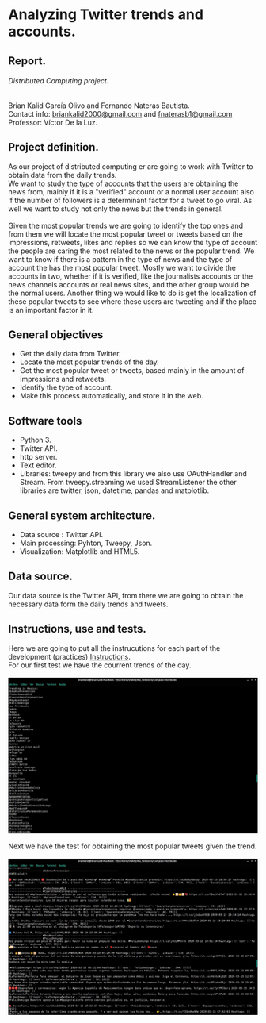 # Analyzing Twitter trends and accounts.
## Report.
###### Distributed Computing project.

Brian Kalid García Olivo and Fernando Nateras Bautista.<br/>
Contact info: briankalid2000@gmail.com and fnaterasb1@gmail.com<br/>
Professor: Víctor De la Luz.

## Project definition.
As our project of distributed computing er are going to work with Twitter to obtain data from the daily trends.<br/>
We want to study the type of accounts that the users are obtaining the news from, mainly if it is a "verified" account or a normal user account also if the number of followers is a determinant factor for a tweet to go viral. As well we want to study not only the news but the trends in general.
<br/><br/>
Given the most popular trends we are going to identify the top ones and from them we will locate the most popular tweet or tweets based on the impressions, retweets, likes and replies so we can know the type of account the people are caring the most related to the news or the popular trend. We want to know if there is a pattern in the type of news and the type of account the has the most popular tweet. Mostly we want to divide the accounts in two, whether if it is verified, like the journalists accounts or the news channels accounts or real news sites, and the other group would be the normal users. Another thing we would like to do is get the localization of these popular tweets to see where these users are tweeting and if the place is an important factor in it.<br/>
## General objectives
  - Get the daily data from Twitter.
  - Locate the most popular trends of the day.
  - Get the most popular tweet or tweets, based mainly in the amount of impressions and retweets.
  - Identify the type of account.
  - Make this process automatically, and store it in the web.
  
## Software tools
  - Python 3.
  - Twitter API.
  - http server.
  - Text editor.
  - Libraries: tweepy and from this library we also use OAuthHandler and Stream. From tweepy.streaming we used StreamListener the other libraries are twitter, json, datetime, pandas and matplotlib.
  
## General system architecture.
- Data source : Twitter API.
- Main processing: Pyhton, Tweepy, Json.
- Visualization: Matplotlib and HTML5.

## Data source.
Our data source is the Twitter API, from there we are going to obtain the necessary data form the daily trends and tweets.

## Instructions, use and tests.
Here we are going to put all the instrucutions for each part of the development (practices) [Instructions](Instructions.md).<br/>
For our first test we have the courrent trends of the day.<br/> 
<br/>
![test trends](Resources/trends_test.jpeg) <br/>

Next we have the test for obtaining the most popular tweets given the trend.<br/> 
<br/>
![tweets](Resources/tweets_test.jpeg)
